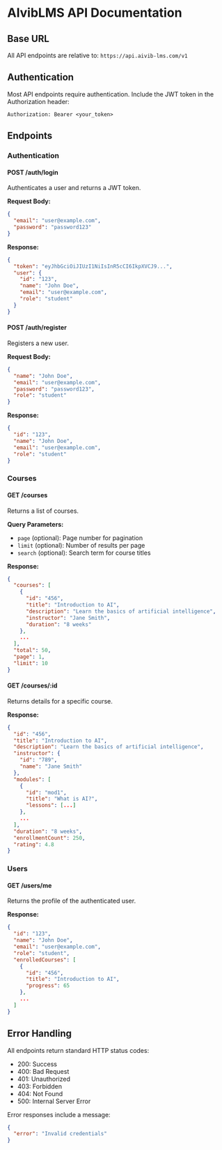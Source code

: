 # AIvibLMS API Documentation

## Base URL

All API endpoints are relative to: `https://api.aivib-lms.com/v1`

## Authentication

Most API endpoints require authentication. Include the JWT token in the Authorization header:

```
Authorization: Bearer <your_token>
```

## Endpoints

### Authentication

#### POST /auth/login

Authenticates a user and returns a JWT token.

**Request Body:**
```json
{
  "email": "user@example.com",
  "password": "password123"
}
```

**Response:**
```json
{
  "token": "eyJhbGciOiJIUzI1NiIsInR5cCI6IkpXVCJ9...",
  "user": {
    "id": "123",
    "name": "John Doe",
    "email": "user@example.com",
    "role": "student"
  }
}
```

#### POST /auth/register

Registers a new user.

**Request Body:**
```json
{
  "name": "John Doe",
  "email": "user@example.com",
  "password": "password123",
  "role": "student"
}
```

**Response:**
```json
{
  "id": "123",
  "name": "John Doe",
  "email": "user@example.com",
  "role": "student"
}
```

### Courses

#### GET /courses

Returns a list of courses.

**Query Parameters:**
- `page` (optional): Page number for pagination
- `limit` (optional): Number of results per page
- `search` (optional): Search term for course titles

**Response:**
```json
{
  "courses": [
    {
      "id": "456",
      "title": "Introduction to AI",
      "description": "Learn the basics of artificial intelligence",
      "instructor": "Jane Smith",
      "duration": "8 weeks"
    },
    ...
  ],
  "total": 50,
  "page": 1,
  "limit": 10
}
```

#### GET /courses/:id

Returns details for a specific course.

**Response:**
```json
{
  "id": "456",
  "title": "Introduction to AI",
  "description": "Learn the basics of artificial intelligence",
  "instructor": {
    "id": "789",
    "name": "Jane Smith"
  },
  "modules": [
    {
      "id": "mod1",
      "title": "What is AI?",
      "lessons": [...]
    },
    ...
  ],
  "duration": "8 weeks",
  "enrollmentCount": 250,
  "rating": 4.8
}
```

### Users

#### GET /users/me

Returns the profile of the authenticated user.

**Response:**
```json
{
  "id": "123",
  "name": "John Doe",
  "email": "user@example.com",
  "role": "student",
  "enrolledCourses": [
    {
      "id": "456",
      "title": "Introduction to AI",
      "progress": 65
    },
    ...
  ]
}
```

## Error Handling

All endpoints return standard HTTP status codes:

- 200: Success
- 400: Bad Request
- 401: Unauthorized
- 403: Forbidden
- 404: Not Found
- 500: Internal Server Error

Error responses include a message:

```json
{
  "error": "Invalid credentials"
}
```
